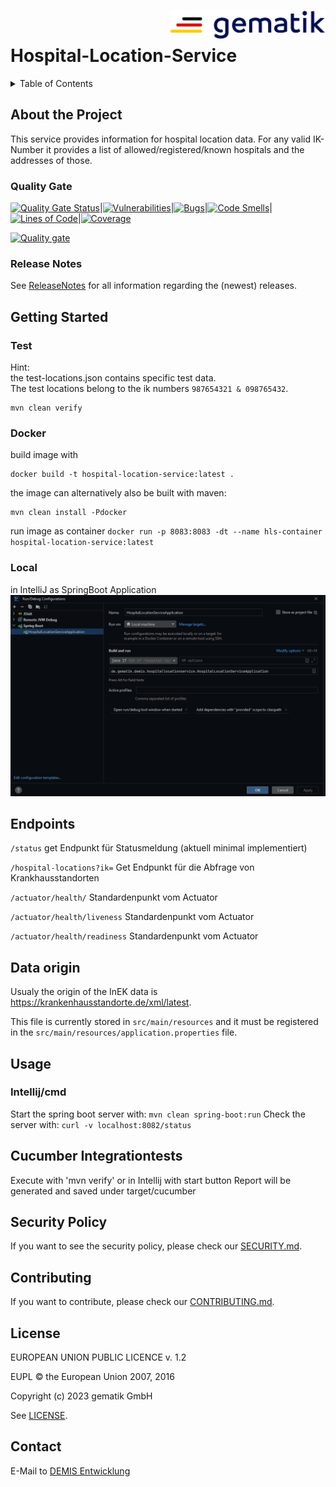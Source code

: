 <img align="right" width="250" height="47" src="../media/Gematik_Logo_Flag.png"/> <br/>

# Hospital-Location-Service

<details>
  <summary>Table of Contents</summary>
  <ol>
    <li>
      <a href="#about-the-project">About The Project</a>
       <ul>
        <li><a href="#quality-gate">Quality Gate</a></li>
        <li><a href="#release-notes">Release Notes</a></li>
      </ul>
	</li>
    <li>
      <a href="#getting-started">Getting Started</a>
      <ul>
        <li><a href="#test">Test</a></li>
        <li><a href="#docker">Docker</a></li>
        <li><a href="#local">Local</a></li>
      </ul>
    </li>
    <li><a href="#endpoints">Endpoints</a></li>
    <li><a href="#data-origin">Data origin</a></li>
    <li><a href="#usage">Usage</a></li>
    <li><a href="#cucumber-integrationtests">Cucumber Integrationtests</a></li>
    <li><a href="#security-policy">Security Policy</a></li>
    <li><a href="#contributing">Contributing</a></li>
    <li><a href="#license">License</a></li>
    <li><a href="#contact">Contact</a></li>
  </ol>
</details>

## About the Project

This service provides information for hospital location data. For any valid IK-Number it provides a list of allowed/registered/known hospitals and the addresses of those.

### Quality Gate
[![Quality Gate Status](https://sonar.prod.ccs.gematik.solutions/api/project_badges/measure?project=de.gematik.demis%3Ahospital-location-service&metric=alert_status&token=a0e957b0913694adb1395cafd1a1183f561e8eb5)](https://sonar.prod.ccs.gematik.solutions/dashboard?id=de.gematik.demis%3Ahospital-location-service)|[![Vulnerabilities](https://sonar.prod.ccs.gematik.solutions/api/project_badges/measure?project=de.gematik.demis%3Ahospital-location-service&metric=vulnerabilities&token=a0e957b0913694adb1395cafd1a1183f561e8eb5)](https://sonar.prod.ccs.gematik.solutions/dashboard?id=de.gematik.demis%3Ahospital-location-service)|[![Bugs](https://sonar.prod.ccs.gematik.solutions/api/project_badges/measure?project=de.gematik.demis%3Ahospital-location-service&metric=bugs&token=a0e957b0913694adb1395cafd1a1183f561e8eb5)](https://sonar.prod.ccs.gematik.solutions/dashboard?id=de.gematik.demis%3Ahospital-location-service)|[![Code Smells](https://sonar.prod.ccs.gematik.solutions/api/project_badges/measure?project=de.gematik.demis%3Ahospital-location-service&metric=code_smells&token=a0e957b0913694adb1395cafd1a1183f561e8eb5)](https://sonar.prod.ccs.gematik.solutions/dashboard?id=de.gematik.demis%3Ahospital-location-service)|[![Lines of Code](https://sonar.prod.ccs.gematik.solutions/api/project_badges/measure?project=de.gematik.demis%3Ahospital-location-service&metric=ncloc&token=a0e957b0913694adb1395cafd1a1183f561e8eb5)](https://sonar.prod.ccs.gematik.solutions/dashboard?id=de.gematik.demis%3Ahospital-location-service)|[![Coverage](https://sonar.prod.ccs.gematik.solutions/api/project_badges/measure?project=de.gematik.demis%3Ahospital-location-service&metric=coverage&token=a0e957b0913694adb1395cafd1a1183f561e8eb5)](https://sonar.prod.ccs.gematik.solutions/dashboard?id=de.gematik.demis%3Ahospital-location-service)

[![Quality gate](https://sonar.prod.ccs.gematik.solutions/api/project_badges/quality_gate?project=de.gematik.demis%3Ahospital-location-service&token=a0e957b0913694adb1395cafd1a1183f561e8eb5)](https://sonar.prod.ccs.gematik.solutions/dashboard?id=de.gematik.demis%3Ahospital-location-service)

### Release Notes

See [ReleaseNotes](../ReleaseNotes.md) for all information regarding the (newest) releases.


## Getting Started

### Test
Hint:  
the test-locations.json contains specific test data.  
The test locations belong to the ik numbers `987654321 & 098765432`.  
```
mvn clean verify
```

### Docker

build image with

```docker 
docker build -t hospital-location-service:latest .
```
the image can alternatively also be built with maven:
```docker
mvn clean install -Pdocker
```

run image as container `docker run -p 8083:8083 -dt --name hls-container hospital-location-service:latest`

### Local
in IntelliJ as SpringBoot Application
![image](../media/SpringBootApplicationHLS.png)

## Endpoints

`/status` get Endpunkt für Statusmeldung (aktuell minimal implementiert)

`/hospital-locations?ik=` Get Endpunkt für die Abfrage von Krankhausstandorten

`/actuator/health/` Standardenpunkt vom Actuator

`/actuator/health/liveness` Standardenpunkt vom Actuator

`/actuator/health/readiness` Standardenpunkt vom Actuator


## Data origin

Usualy the origin of the InEK data is <https://krankenhausstandorte.de/xml/latest>.

This file is currently stored in `src/main/resources` and it must be registered in the `src/main/resources/application.properties` file.

## Usage

### Intellij/cmd

Start the spring boot server with: `mvn clean spring-boot:run`
Check the server with: `curl -v localhost:8082/status`

## Cucumber Integrationtests
Execute with 'mvn verify' or in Intellij with start button
Report will be generated and saved under target/cucumber

## Security Policy

If you want to see the security policy, please check our [SECURITY.md](SECURITY.md).

## Contributing

If you want to contribute, please check our [CONTRIBUTING.md](CONTRIBUTING.md).

## License

EUROPEAN UNION PUBLIC LICENCE v. 1.2

EUPL © the European Union 2007, 2016

Copyright (c) 2023 gematik GmbH

See [LICENSE](../LICENSE.md).

## Contact

E-Mail to [DEMIS Entwicklung](mailto:demis-entwicklung@gematik.de?subject=[GitHub]%20Hospital-Location-Service)